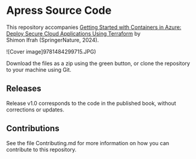 # Apress Source Code

This repository accompanies [Getting Started with Containers in Azure: Deploy Secure Cloud Applications Using Terraform](https://www.link.springer.com/book/10.1007/9798868802997) by 	
Shimon Ifrah (SpringerNature, 2024).

[comment]: #cover
![Cover image]9781484299715.JPG)

Download the files as a zip using the green button, or clone the repository to your machine using Git.

## Releases

Release v1.0 corresponds to the code in the published book, without corrections or updates.

## Contributions

See the file Contributing.md for more information on how you can contribute to this repository.